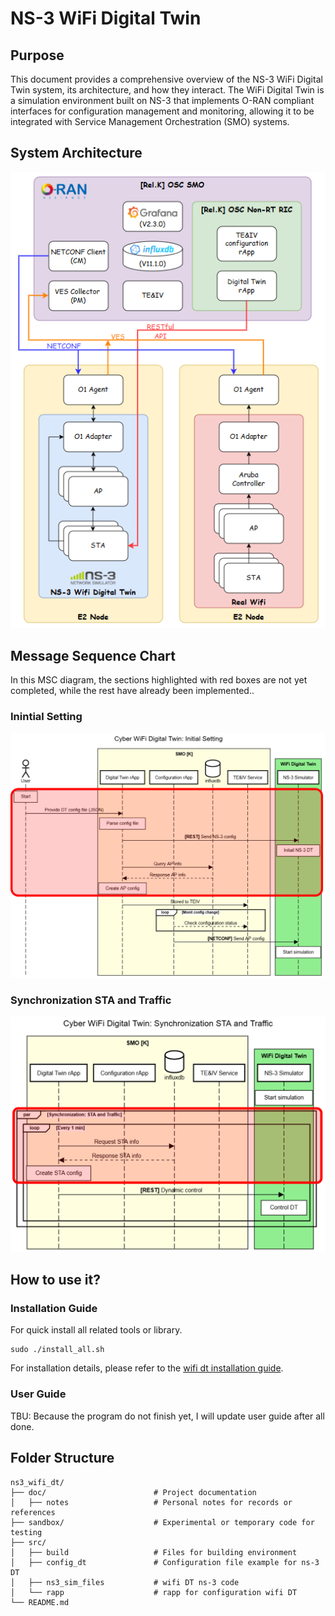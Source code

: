 # NS-3 WiFi Digital Twin

## Purpose
This document provides a comprehensive overview of the NS-3 WiFi Digital Twin system, its architecture, and how they interact. The WiFi Digital Twin is a simulation environment built on NS-3 that implements O-RAN compliant interfaces for configuration management and monitoring, allowing it to be integrated with Service Management Orchestration (SMO) systems.

## System Architecture
![image](./doc/images/wifi_dt_architecture.png)

## Message Sequence Chart

In this MSC diagram, the sections highlighted with red boxes are not yet completed, while the rest have already been implemented..

### Inintial Setting
![image](./doc/images/wifi_dt_initial_setting_msc_red.png)

### Synchronization STA and Traffic
![image](./doc/images/wifi_dt_synchronization_sta_and_traffic_msc_red.png)



## How to use it?


### Installation Guide
For quick install all related tools or library.
```shell
sudo ./install_all.sh
```

For installation details, please refer to the [wifi dt installation guide](./doc/wifi_dt_installation_guide.md).

### User Guide
TBU: Because the program do not finish yet, I will update user guide after all done.

## Folder Structure
```plaintext
ns3_wifi_dt/
├── doc/                        # Project documentation
│   ├── notes                   # Personal notes for records or references
├── sandbox/                    # Experimental or temporary code for testing
├── src/
│   ├── build                   # Files for building environment
│   ├── config_dt               # Configuration file example for ns-3 DT
│   ├── ns3_sim_files           # wifi DT ns-3 code
│   └── rapp                    # rapp for configuration wifi DT
└── README.md
```